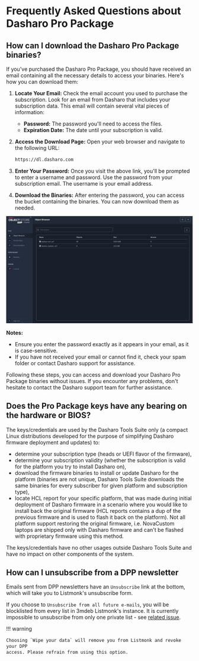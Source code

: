# Frequently Asked Questions about Dasharo Pro Package

## How can I download the Dasharo Pro Package binaries?

If you've purchased the Dasharo Pro Package, you should have received an
email containing all the necessary details to access your binaries. Here's how
you can download them:

1. **Locate Your Email:** Check the email account you used to purchase the
   subscription. Look for an email from Dasharo that includes your subscription
   data. This email will contain several vital pieces of information:

    - **Password:** The password you'll need to access the files.
    - **Expiration Date:** The date until your subscription is valid.

2. **Access the Download Page:** Open your web browser and navigate to the
   following URL:

    ```txt
    https://dl.dasharo.com
    ```

3. **Enter Your Password:** Once you visit the above link, you'll be prompted
   to enter a username and password. Use the password from your subscription
   email. The username is your email address.

4. **Download the Binaries:** After entering the password, you can access the
   bucket containing the binaries. You can now download them as needed.

![](../images/minio-buckets.png)

**Notes:**

- Ensure you enter the password exactly as it appears in your email, as it is
  case-sensitive.
- If you have not received your email or cannot find it, check your spam folder
  or contact Dasharo support for assistance.

Following these steps, you can access and download your Dasharo Pro Package
binaries without issues. If you encounter any problems, don't
hesitate to contact the Dasharo support team for further assistance.

## Does the Pro Package keys have any bearing on the hardware or BIOS?

The keys/credentials are used by the Dasharo Tools Suite only (a compact
Linux distributions developed for the purpose of simplifying Dasharo
firmware deployment and updates) to:

- determine your subscription type (heads or UEFI flavor of the firmware),
- determine your subscription validity (whether the subscription is
valid for the platform you try to install Dasharo on),
- download the firmware binaries to install or update Dasharo for the
platform (binaries are not unique, Dasharo Tools Suite downloads the
same binaries for every subscriber for given platform and subscription
type),
- locate HCL report for your specific platform, that was made
during initial deployment of Dasharo firmware in a scenario where you
would like to install back the original firmware (HCL reports contains a
dup of the previous firmware and is used to flash it back on the
platform). Not all platform support restoring the original firmware,
i.e. NovaCustom laptops are shipped only with Dasharo firmware and can't
be flashed with proprietary firmware using this method.

The keys/credentials have no other usages outside Dasharo Tools Suite
and have no impact on other components of the system.

## How can I unsubscribe from a DPP newsletter

Emails sent from DPP newsletters have an `Unsubscribe` link at the bottom, which
will take you to Listmonk's unsubscribe form.

If you choose to `Unsubscribe from all future e-mails`, you will be blocklisted
from every list in 3mdeb Listmonk's instance. It is currently impossible to
unsubscribe from only one private list - see [related issue][listmonk-issue].

!!! warning

    Choosing `Wipe your data` will remove you from Listmonk and revoke your DPP
    access. Please refrain from using this option.

[listmonk-issue]: https://github.com/knadh/listmonk/issues/2382
